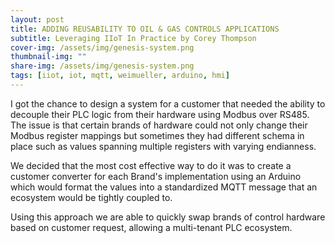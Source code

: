 ```yaml
---
layout: post
title: ADDING REUSABILITY TO OIL & GAS CONTROLS APPLICATIONS
subtitle: Leveraging IIoT In Practice by Corey Thompson
cover-img: /assets/img/genesis-system.png
thumbnail-img: ""
share-img: /assets/img/genesis-system.png
tags: [iiot, iot, mqtt, weimueller, arduino, hmi]
---
```


I got the chance to design a system for a customer that needed the ability to decouple their PLC logic from their hardware using Modbus over RS485. The issue is that certain brands of hardware could not only change their Modbus register mappings but sometimes they had different schema in place such as values spanning multiple registers with varying endianness.

We decided that the most cost effective way to do it was to create a customer converter for each Brand's implementation using an Arduino which would format the values into a standardized MQTT message that an ecosystem would be tightly coupled to.

Using this approach we are able to quickly swap brands of control hardware based on customer request, allowing a multi-tenant PLC ecosystem.
